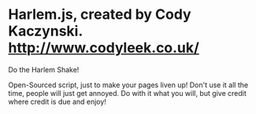 Harlem.js, created by Cody Kaczynski. http://www.codyleek.co.uk/
=========

Do the Harlem Shake!

Open-Sourced script, just to make your pages liven up! Don't use it all the time, people will just get annoyed.
Do with it what you will, but give credit where credit is due and enjoy!

